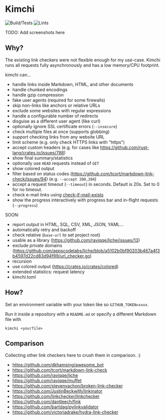 # Kimchi

![Build/Tests](https://github.com/wgalyen/Kimchi/workflows/Kimchi%20Tests/badge.svg)
![Lints](https://github.com/wgalyen/Kimchi/workflows/Kimchi%20Lints/badge.svg)

TODO: Add screenshots here

## Why?

The existing link checkers were not flexible enough for my use-case. Kimchi
runs all requests fully asynchronously and has a low memory/CPU footprint.

kimchi can...

- handle links inside Markdown, HTML, and other documents
- handle chunked encodings
- handle gzip compression
- fake user agents (required for some firewalls)
- skip non-links like anchors or relative URLs
- exclude some websites with regular expressions
- handle a configurable number of redirects
- disguise as a different user agent (like curl)
- optionally ignore SSL certificate errors (`--insecure`)
- check multiple files at once (supports globbing)
- support checking links from any website URL
- limit scheme (e.g. only check HTTPS links with "https")
- accept custom headers (e.g. for cases like https://github.com/rust-lang/crates.io/issues/788)
- show final summary/statistics
- optionally use `HEAD` requests instead of `GET`
- show colored output
- filter based on status codes (https://github.com/tcort/markdown-link-check/issues/94)
  (e.g. `--accept 200,204`)
- accept a request timeout (`--timeout`) in seconds. Default is 20s. Set to 0 for no timeout.
- check e-mail links using [check-if-mail-exists](https://github.com/amaurymartiny/check-if-email-exists)
- show the progress interactively with progress bar and in-flight requests (`--progress`)

SOON:

- report output in HTML, SQL, CSV, XML, JSON, YAML...
- automatically retry and backoff
- check relative (`base-url` to set project root)
- usable as a library (https://github.com/raviqqe/liche/issues/13)
- exclude private domains (https://github.com/appscodelabs/liche/blob/a5102b0bf90203b467a4f3b4597d22cd83d94f99/url_checker.go)
- recursion
- use colored output (https://crates.io/crates/colored)
- extended statistics: request latency
- kimchi.toml

## How?

Set an environment variable with your token like so `GITHUB_TOKEN=xxxx`.

Run it inside a repository with a `README.md` or specify a different Markdown
file with

```
kimchi <yourfile>
```

## Comparison

Collecting other link checkers here to crush them in comparison. :)

- https://github.com/dkhamsing/awesome_bot
- https://github.com/tcort/markdown-link-check
- https://github.com/raviqqe/liche
- https://github.com/raviqqe/muffet
- https://github.com/stevenvachon/broken-link-checker
- https://github.com/JustinBeckwith/linkinator
- https://github.com/linkchecker/linkchecker
- https://github.com/dantleech/fink
- https://github.com/bartdag/pylinkvalidator
- https://github.com/victoriadrake/hydra-link-checker
